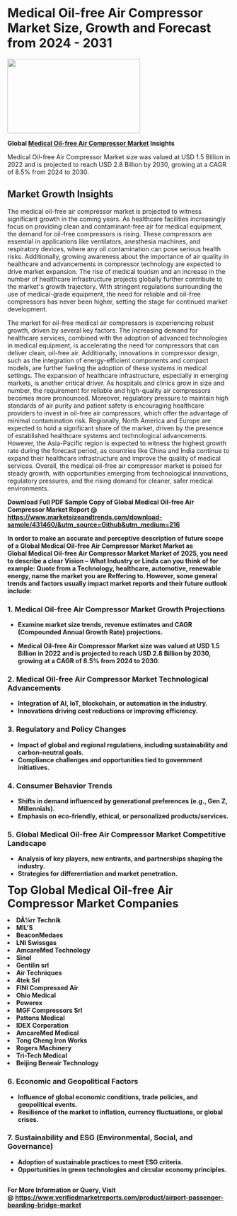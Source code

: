 <H1>Medical Oil-free Air Compressor Market Size, Growth and Forecast from 2024 - 2031</H1><img class="aligncenter size-medium wp-image-584254" src="https://thirdeyenews.in/wp-content/uploads/2024/09/Global-Market-Research-300x168.jpeg" alt="" width="300" height="168" /><p><strong>Global&nbsp;<a href="https://www.marketsizeandtrends.com/download-sample/431460/&amp;utm_source=Github&utm_medium=216">Medical Oil-free Air Compressor Market</a> Insights</strong></p><p>Medical Oil-free Air Compressor Market size was valued at USD 1.5 Billion in 2022 and is projected to reach USD 2.8 Billion by 2030, growing at a CAGR of 8.5% from 2024 to 2030.</p><p><h2>Market Growth Insights</h2> <p>The medical oil-free air compressor market is projected to witness significant growth in the coming years. As healthcare facilities increasingly focus on providing clean and contaminant-free air for medical equipment, the demand for oil-free compressors is rising. These compressors are essential in applications like ventilators, anesthesia machines, and respiratory devices, where any oil contamination can pose serious health risks. Additionally, growing awareness about the importance of air quality in healthcare and advancements in compressor technology are expected to drive market expansion. The rise of medical tourism and an increase in the number of healthcare infrastructure projects globally further contribute to the market's growth trajectory. With stringent regulations surrounding the use of medical-grade equipment, the need for reliable and oil-free compressors has never been higher, setting the stage for continued market development. </p> <p><strong></strong></p> <p>The market for oil-free medical air compressors is experiencing robust growth, driven by several key factors. The increasing demand for healthcare services, combined with the adoption of advanced technologies in medical equipment, is accelerating the need for compressors that can deliver clean, oil-free air. Additionally, innovations in compressor design, such as the integration of energy-efficient components and compact models, are further fueling the adoption of these systems in medical settings. The expansion of healthcare infrastructure, especially in emerging markets, is another critical driver. As hospitals and clinics grow in size and number, the requirement for reliable and high-quality air compressors becomes more pronounced. Moreover, regulatory pressure to maintain high standards of air purity and patient safety is encouraging healthcare providers to invest in oil-free air compressors, which offer the advantage of minimal contamination risk. Regionally, North America and Europe are expected to hold a significant share of the market, driven by the presence of established healthcare systems and technological advancements. However, the Asia-Pacific region is expected to witness the highest growth rate during the forecast period, as countries like China and India continue to expand their healthcare infrastructure and improve the quality of medical services. Overall, the medical oil-free air compressor market is poised for steady growth, with opportunities emerging from technological innovations, regulatory pressures, and the rising demand for cleaner, safer medical environments. </p> <p><strong></p><p><span class=""><strong>Download Full PDF Sample Copy of Global Medical Oil-free Air Compressor Market Report</strong> @ <a href="https://www.marketsizeandtrends.com/download-sample/431460/&amp;utm_source=Github&utm_medium=216" target="_blank">https://www.marketsizeandtrends.com/download-sample/431460/&amp;utm_source=Github&utm_medium=216</a></span></p><p>In order to make an accurate and perceptive description of future scope of a Global&nbsp;Medical Oil-free Air Compressor Market Market as Global&nbsp;Medical Oil-free Air Compressor Market Market of 2025, you need to describe a clear Vision &ndash; What Industry or Linda can you think of for example: Quote from a Technology, healthcare, automotive, renewable energy, name the market you are Reffering to. However, some general trends and factors usually impact market reports and their future outlook include:</p><h3>1.&nbsp;<strong>Medical Oil-free Air Compressor Market Growth Projections</strong></h3><ul><li>Examine market size trends, revenue estimates and CAGR (Compounded Annual Growth Rate) projections.</li><li><p>Medical Oil-free Air Compressor Market size was valued at USD 1.5 Billion in 2022 and is projected to reach USD 2.8 Billion by 2030, growing at a CAGR of 8.5% from 2024 to 2030.</p></li></ul><h3>2.&nbsp;<strong>Medical Oil-free Air Compressor Market Technological Advancements</strong></h3><ul><li>Integration of AI, IoT, blockchain, or automation in the industry.</li><li>Innovations driving cost reductions or improving efficiency.</li></ul><h3>3.&nbsp;<strong>Regulatory and Policy Changes</strong></h3><ul><li>Impact of global and regional regulations, including sustainability and carbon-neutral goals.</li><li>Compliance challenges and opportunities tied to government initiatives.</li></ul><h3>4.&nbsp;<strong>Consumer Behavior Trends</strong></h3><ul><li>Shifts in demand influenced by generational preferences (e.g., Gen Z, Millennials).</li><li>Emphasis on eco-friendly, ethical, or personalized products/services.</li></ul><h3>5.&nbsp;<strong>Global Medical Oil-free Air Compressor Market Competitive Landscape</strong></h3><ul><li>Analysis of key players, new entrants, and partnerships shaping the industry.</li><li>Strategies for differentiation and market penetration.</li></ul><p data-pm-slice="1 1 []"><span style="color: inherit; font-family: inherit; font-size: 25px;">Top Global Medical Oil-free Air Compressor Market Companies</span></p><div class="" data-test-id=""><p><li>DÃ¼rr Technik</li><li> MIL'S</li><li> BeaconMedaes</li><li> LNI Swissgas</li><li> AmcareMed Technology</li><li> Sinol</li><li> Gentilin srl</li><li> Air Techniques</li><li> 4tek Srl</li><li> FINI Compressed Air</li><li> Ohio Medical</li><li> Powerex</li><li> MGF Compressors Srl</li><li> Pattons Medical</li><li> IDEX Corporation</li><li> AmcareMed Medical</li><li> Tong Cheng Iron Works</li><li> Rogers Machinery</li><li> Tri-Tech Medical</li><li> Beijing Beneair Technology</li></p></div><h3>6.&nbsp;<strong>Economic and Geopolitical Factors</strong></h3><ul><li>Influence of global economic conditions, trade policies, and geopolitical events.</li><li>Resilience of the market to inflation, currency fluctuations, or global crises.</li></ul><h3>7.&nbsp;<strong>Sustainability and ESG (Environmental, Social, and Governance)</strong></h3><ul><li>Adoption of sustainable practices to meet ESG criteria.</li><li>Opportunities in green technologies and circular economy principles.</li></ul><h2><strong style="font-size: 14px;">For More Information or Query, Visit @&nbsp;</strong><a style="background-color: #ffffff; font-size: 14px;" href="https://www.marketsizeandtrends.com/report/medical-oil-free-air-compressor-market/" target="_blank">https://www.verifiedmarketreports.com/product/airport-passenger-boarding-bridge-market</a></h2>

